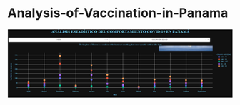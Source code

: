 # Analysis-of-Vaccination-in-Panama

![a](https://github.com/Yugen02/Dash_board_Regina/blob/Introduction/Mes%20vs%20Grupo%20Edad.png)
